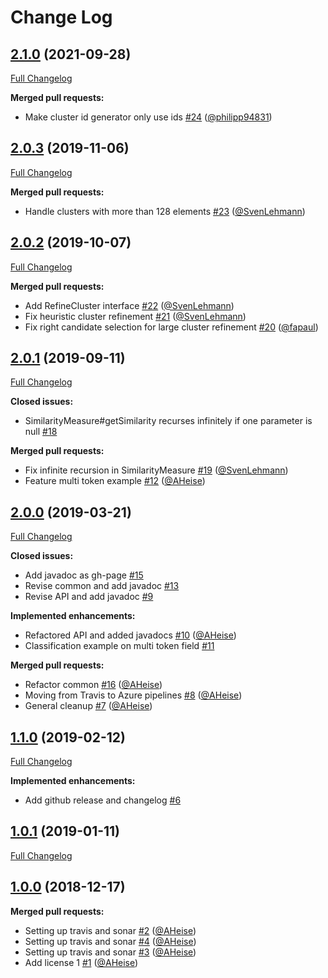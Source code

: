 # Change Log

## [2.1.0](https://github.com/bakdata/dedupe/tree/2.1.0) (2021-09-28)
[Full Changelog](https://github.com/bakdata/dedupe/compare/2.0.3...2.1.0)

**Merged pull requests:**

-  Make cluster id generator only use ids [\#24](https://github.com/bakdata/dedupe/pull/24) ([@philipp94831](https://github.com/philipp94831))

## [2.0.3](https://github.com/bakdata/dedupe/tree/2.0.3) (2019-11-06)
[Full Changelog](https://github.com/bakdata/dedupe/compare/2.0.2...2.0.3)

**Merged pull requests:**

- Handle clusters with more than 128 elements [\#23](https://github.com/bakdata/dedupe/pull/23) ([@SvenLehmann](https://github.com/SvenLehmann))

## [2.0.2](https://github.com/bakdata/dedupe/tree/2.0.2) (2019-10-07)
[Full Changelog](https://github.com/bakdata/dedupe/compare/2.0.1...2.0.2)

**Merged pull requests:**

- Add RefineCluster interface [\#22](https://github.com/bakdata/dedupe/pull/22) ([@SvenLehmann](https://github.com/SvenLehmann))
- Fix heuristic cluster refinement [\#21](https://github.com/bakdata/dedupe/pull/21) ([@SvenLehmann](https://github.com/SvenLehmann))
- Fix right candidate selection for large cluster refinement [\#20](https://github.com/bakdata/dedupe/pull/20) ([@fapaul](https://github.com/fapaul))

## [2.0.1](https://github.com/bakdata/dedupe/tree/2.0.1) (2019-09-11)
[Full Changelog](https://github.com/bakdata/dedupe/compare/2.0.0...2.0.1)

**Closed issues:**

- SimilarityMeasure\#getSimilarity recurses infinitely if one parameter is null [\#18](https://github.com/bakdata/dedupe/issues/18)

**Merged pull requests:**

- Fix infinite recursion in SimilarityMeasure [\#19](https://github.com/bakdata/dedupe/pull/19) ([@SvenLehmann](https://github.com/SvenLehmann))
- Feature multi token example [\#12](https://github.com/bakdata/dedupe/pull/12) ([@AHeise](https://github.com/AHeise))

## [2.0.0](https://github.com/bakdata/dedupe/tree/2.0.0) (2019-03-21)
[Full Changelog](https://github.com/bakdata/dedupe/compare/1.1.0...2.0.0)

**Closed issues:**

- Add javadoc as gh\-page [\#15](https://github.com/bakdata/dedupe/issues/15)
- Revise common and add javadoc [\#13](https://github.com/bakdata/dedupe/issues/13)
- Revise API and add javadoc [\#9](https://github.com/bakdata/dedupe/issues/9)

**Implemented enhancements:**

- Refactored API and added javadocs [\#10](https://github.com/bakdata/dedupe/pull/10) ([@AHeise](https://github.com/AHeise))
- Classification example on multi token field [\#11](https://github.com/bakdata/dedupe/issues/11)

**Merged pull requests:**

- Refactor common [\#16](https://github.com/bakdata/dedupe/pull/16) ([@AHeise](https://github.com/AHeise))
- Moving from Travis to Azure pipelines [\#8](https://github.com/bakdata/dedupe/pull/8) ([@AHeise](https://github.com/AHeise))
- General cleanup [\#7](https://github.com/bakdata/dedupe/pull/7) ([@AHeise](https://github.com/AHeise))

## [1.1.0](https://github.com/bakdata/dedupe/tree/1.1.0) (2019-02-12)
[Full Changelog](https://github.com/bakdata/dedupe/compare/1.0.1...1.1.0)

**Implemented enhancements:**

- Add github release and changelog [\#6](https://github.com/bakdata/dedupe/issues/6)

## [1.0.1](https://github.com/bakdata/dedupe/tree/1.0.1) (2019-01-11)
[Full Changelog](https://github.com/bakdata/dedupe/compare/1.0.0...1.0.1)


## [1.0.0](https://github.com/bakdata/dedupe/tree/1.0.0) (2018-12-17)

**Merged pull requests:**

- Setting up travis and sonar [\#2](https://github.com/bakdata/dedupe/pull/2) ([@AHeise](https://github.com/AHeise))
- Setting up travis and sonar [\#4](https://github.com/bakdata/dedupe/pull/4) ([@AHeise](https://github.com/AHeise))
- Setting up travis and sonar [\#3](https://github.com/bakdata/dedupe/pull/3) ([@AHeise](https://github.com/AHeise))
- Add license 1 [\#1](https://github.com/bakdata/dedupe/pull/1) ([@AHeise](https://github.com/AHeise))
